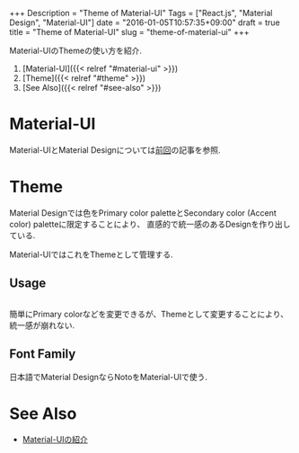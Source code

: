 +++
Description = "Theme of Material-UI"
Tags = ["React.js", "Material Design", "Material-UI"]
date = "2016-01-05T10:57:35+09:00"
draft = true
title = "Theme of Material-UI"
slug = "theme-of-material-ui"
+++

Material-UIのThemeの使い方を紹介.

<!--more-->

1. [Material-UI]({{< relref "#material-ui" >}})
2. [Theme]({{< relref "#theme" >}})
3. [See Also]({{< relref "#see-also" >}})


# Material-UI

Material-UIとMaterial Designについては[前回](http://blog.rudolph-miller.com/2016/01/04/material-ui/)の記事を参照.


# Theme

Material Designでは色をPrimary color paletteとSecondary color (Accent color) paletteに限定することにより、
直感的で統一感のあるDesignを作り出している.

Material-UIではこれをThemeとして管理する.


## Usage

```js
```

簡単にPrimary colorなどを変更できるが、Themeとして変更することにより、統一感が崩れない.

## Font Family

日本語でMaterial DesignならNotoをMaterial-UIで使う.


# See Also

- [Material-UIの紹介](http://blog.rudolph-miller.com/2016/01/04/material-ui/)
